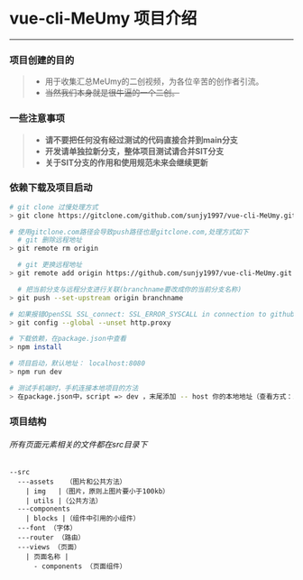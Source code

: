 # vue-cli-MeUmy 项目介绍
------------------------------------------------------------------------------------------------------
### 项目创建的目的

> * 用于收集汇总MeUmy的二创视频，为各位辛苦的创作者引流。
> * ~~当然我们本身就是很牛逼的一个二创。~~

### 一些注意事项
> * __请不要把任何没有经过测试的代码直接合并到main分支__
> * __开发请单独拉新分支，整体项目测试请合并SIT分支__
> * __关于SIT分支的作用和使用规范未来会继续更新__

### 依赖下载及项目启动

``` bash
# git clone 过慢处理方式
> git clone https://gitclone.com/github.com/sunjy1997/vue-cli-MeUmy.git

# 使用gitclone.com路径会导致push路径也是gitclone.com,处理方式如下
  # git 删除远程地址
> git remote rm origin

  # git 更换远程地址
> git remote add origin https://github.com/sunjy1997/vue-cli-MeUmy.git

  # 把当前分支与远程分支进行关联(branchname要改成你的当前分支名称)
> git push --set-upstream origin branchname

# 如果报错OpenSSL SSL_connect: SSL_ERROR_SYSCALL in connection to github.com:443
> git config --global --unset http.proxy

# 下载依赖，在package.json中查看
> npm install

# 项目启动，默认地址： localhost:8080
> npm run dev

# 测试手机端时，手机连接本地项目的方法
> 在package.json中，script => dev ，末尾添加 -- host 你的本地地址（查看方式：ipconfig）
```

### 项目结构

###### 所有页面元素相关的文件都在src目录下

    --src
      ---assets   （图片和公共方法）
        | img   |（图片，原则上图片要小于100kb）
        | utils |（公共方法）
      ---components
        | blocks |（组件中引用的小组件）
      ---font （字体）
      ---router （路由）
      ---views （页面）
        | 页面名称 |
          - components （页面组件）